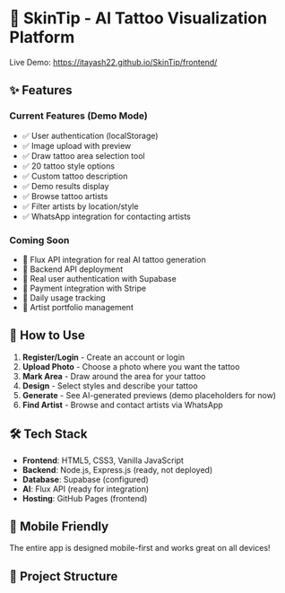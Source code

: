 # 🎨 SkinTip - AI Tattoo Visualization Platform

Live Demo: https://itayash22.github.io/SkinTip/frontend/

## ✨ Features

### Current Features (Demo Mode)
- ✅ User authentication (localStorage)
- ✅ Image upload with preview
- ✅ Draw tattoo area selection tool
- ✅ 20 tattoo style options
- ✅ Custom tattoo description
- ✅ Demo results display
- ✅ Browse tattoo artists
- ✅ Filter artists by location/style
- ✅ WhatsApp integration for contacting artists

### Coming Soon
- 🔄 Flux API integration for real AI tattoo generation
- 🔄 Backend API deployment
- 🔄 Real user authentication with Supabase
- 🔄 Payment integration with Stripe
- 🔄 Daily usage tracking
- 🔄 Artist portfolio management

## 🚀 How to Use

1. **Register/Login** - Create an account or login
2. **Upload Photo** - Choose a photo where you want the tattoo
3. **Mark Area** - Draw around the area for your tattoo
4. **Design** - Select styles and describe your tattoo
5. **Generate** - See AI-generated previews (demo placeholders for now)
6. **Find Artist** - Browse and contact artists via WhatsApp

## 🛠️ Tech Stack

- **Frontend**: HTML5, CSS3, Vanilla JavaScript
- **Backend**: Node.js, Express.js (ready, not deployed)
- **Database**: Supabase (configured)
- **AI**: Flux API (ready for integration)
- **Hosting**: GitHub Pages (frontend)

## 📱 Mobile Friendly

The entire app is designed mobile-first and works great on all devices!

## 🔗 Project Structure
